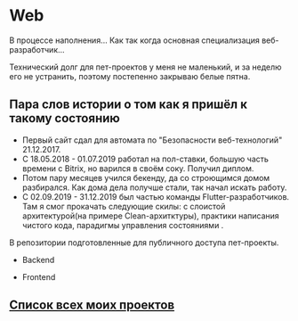 # Web

В процессе наполнения... Как так когда основная специализация веб-разработчик...

Технический долг для пет-проектов у меня не маленький, и за неделю его не устранить, поэтому постепенно закрываю белые пятна.

## Пара слов истории о том как я пришёл к такому состоянию

- Первый сайт сдал для автомата по "Безопасности веб-технологий" 21.12.2017.
- С 18.05.2018 - 01.07.2019 работал на пол-ставки, большую часть времени с Bitrix, но варился в своём соку. Получил диплом.
- Потом пару месяцев учился бекенду, да со строющимся домом разбирался. Как дома дела получше стали, так начал искать работу.
- С 02.09.2019 - 31.12.2019 был частью команды Flutter-разработчиков. Там я смог прокачать следующие скилы: с слоистой архитектурой(на примере Clean-архитктуры), практики написания чистого кода, парадигмы управления состояниями .

В репозитории подготовленные для публичного доступа пет-проекты. 

- Backend

- Frontend 

## [Список всех моих проектов][ListAllMyProject]

[ListAllMyProject]:<https://github.com/iebrosalin/all_public_projects>
